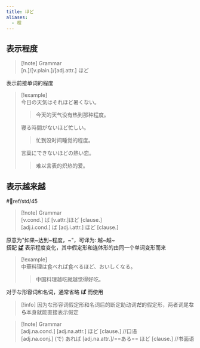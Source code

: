 ```yaml
---
title: ほど
aliases:
  - 程
---
```

## 表示程度  

> [!note] Grammar  
> [n.]/[v.plain.]/[adj.attr.] ほど  

表示前接单词的程度  

> [!example]  
> 今日の天気はそれほど暑くない。  
> > 今天的天气没有热到那种程度。  
> 
> 寝る時間がないほど忙しい。  
> > 忙到没时间睡觉的程度。  
> 
> 言葉にできないほどの熱い恋。  
> > 难以言表的炽热的爱。  

## 表示越来越  

 #📖ref/std/45  

> [!note] Grammar  
> [v.cond.] ば [v.attr.]ほど [clause.]  
> [adj.i.cond.] ば [adj.i.attr.] ほど [clause.]  

原意为"如果~达到~程度，~"，可译为: 越~越~  
搭配 [**ば**](ば.md#表示假定的顺接) 表示程度变化，其中假定形和连体形的由同一个单词变形而来  

> [!example]  
> 中華料理は食べれば食べるほど、おいしくなる。  
> > 中国料理越吃就越觉得好吃。  

对于な形容词和名词，通常省略 **ば** 而使用  
> [!info] 因为な形容词假定形和名词后的断定助动词**だ**的假定形，两者词尾**なら**本身就能直接表示假定  

> [!note] Grammar  
> [adj.na.cond.]  [adj.na.attr.] ほど [clause.] //口语  
> [adj.na.conj.] (で) あれば [adj.na.attr.]/==ある== ほど [clause.] //书面语  
